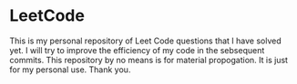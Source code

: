 # LeetCode

This is my personal repository of Leet Code questions that I have solved yet. I will try to improve the efficiency of my code in the sebsequent commits.
This repository by no means is for material propogation. It is just for my personal use.
Thank you.
